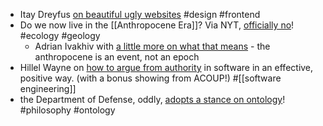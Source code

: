 - Itay Dreyfus [on beautiful ugly websites](https://productidentity.co/p/beautiful-ugly-websites) #design #frontend
- Do we now live in the [[Anthropocene Era]]? Via NYT, [officially no](https://www.nytimes.com/2024/03/05/climate/anthropocene-epoch-vote-rejected.html)! #ecology #geology
	- Adrian Ivakhiv with [a little more on what that means](https://blog.uvm.edu/aivakhiv/2024/03/05/white-smoke/) - the anthropocene is an event, not an epoch
- Hillel Wayne on [how to argue from authority](https://buttondown.email/hillelwayne/archive/how-to-advocate-something-without-any-scientific/) in software in an effective, positive way. (with a bonus showing from ACOUP!) #[[software engineering]]
- the Department of Defense, oddly, [adopts a stance on ontology](https://dailynous.com/2024/03/07/department-of-defense-adopts-a-philosophers-applied-ontology/)! #philosophy #ontology